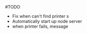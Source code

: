 #TODO
- Fix when can't find printer s
- Automatically start up node server
- when printer fails, message